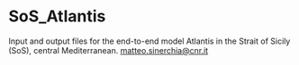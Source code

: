 # SoS_Atlantis

Input and output files for the end-to-end model Atlantis in the Strait of Sicily (SoS), central Mediterranean.
matteo.sinerchia@cnr.it
